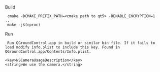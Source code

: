 Build

     cmake -DCMAKE_PREFIX_PATH=<cmake path to qt5> -DENABLE_ENCRYPTION=1 ..
     make -j$(nproc)

Run
     
     Run QGroundControl.app in build or similar bin file. If it fails to load modify info.plist to include this key. Found in QGroundControl.app/Contents/Info.plist.
 
    <key>NSCameraUsageDescription</key>
    <string>We use the camera.</string>
